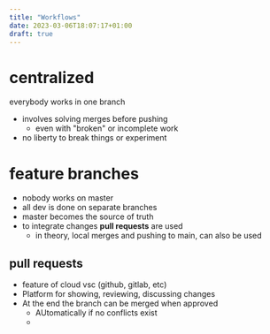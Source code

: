 ```yaml
---
title: "Workflows"
date: 2023-03-06T18:07:17+01:00
draft: true
---
```


# centralized
everybody works in one branch
- involves solving merges before pushing
  - even with "broken" or incomplete work
- no liberty to break things or experiment

# feature branches
- nobody works on master
- all dev is done on separate branches
- master becomes the source of truth
- to integrate changes **pull requests** are used
    - in theory, local merges and pushing to main, can also be used

## pull requests
- feature of cloud vsc (github, gitlab, etc)
- Platform for showing, reviewing, discussing changes
- At the end the branch can be merged when approved
  - AUtomatically if no conflicts exist
  - 